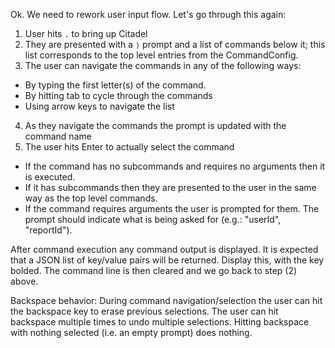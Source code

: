 Ok. We need to rework user input flow. Let's go through this again:

1. User hits `.` to bring up Citadel
2. They are presented with a `⟩` prompt and a list of commands below it; this
   list corresponds to the top level entries from the CommandConfig.
3. The user can navigate the commands in any of the following ways:
  - By typing the first letter(s) of the command.
  - By hitting tab to cycle through the commands
  - Using arrow keys to navigate the list
4. As they navigate the commands the prompt is updated with the command name
4. The user hits Enter to actually select the command
  - If the command has no subcommands and requires no arguments then it is
    executed.
  - If it has subcommands then they are presented to the user in the same way
    as the top level commands.
  - If the command requires arguments the user is prompted for them. The prompt should
    indicate what is being asked for (e.g.: "userId", "reportId").

After command execution any command output is displayed. It is expected that a
JSON list of key/value pairs will be returned. Display this, with the key
bolded. The command line is then cleared and we go back to step (2) above.

Backspace behavior: During command navigation/selection the user can hit the
backspace key to erase previous selections. The user can hit backspace multiple
times to undo multiple selections. Hitting backspace with nothing selected
(i.e. an empty prompt) does nothing.
